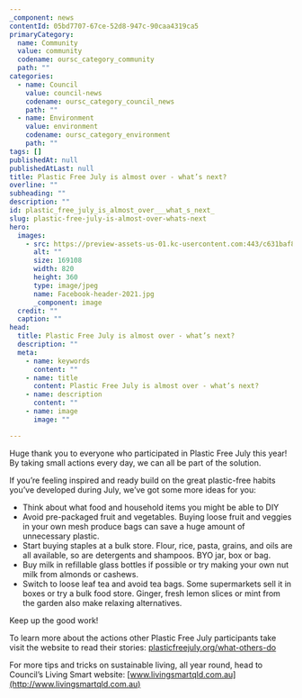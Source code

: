 ```yaml
---
_component: news
contentId: 05bd7707-67ce-52d8-947c-90caa4319ca5
primaryCategory:
  name: Community
  value: community
  codename: oursc_category_community
  path: ""
categories:
  - name: Council
    value: council-news
    codename: oursc_category_council_news
    path: ""
  - name: Environment
    value: environment
    codename: oursc_category_environment
    path: ""
tags: []
publishedAt: null
publishedAtLast: null
title: Plastic Free July is almost over - what’s next?
overline: ""
subheading: ""
description: ""
id: plastic_free_july_is_almost_over___what_s_next_
slug: plastic-free-july-is-almost-over-whats-next
hero:
  images:
    - src: https://preview-assets-us-01.kc-usercontent.com:443/c631baf8-1b46-001f-580c-d0001b68b4a8/98e3fa6d-021a-426e-9531-5f7cf6801b9b/Facebook-header-2021.jpg
      alt: ""
      size: 169108
      width: 820
      height: 360
      type: image/jpeg
      name: Facebook-header-2021.jpg
      _component: image
  credit: ""
  caption: ""
head:
  title: Plastic Free July is almost over - what’s next?
  description: ""
  meta:
    - name: keywords
      content: ""
    - name: title
      content: Plastic Free July is almost over - what’s next?
    - name: description
      content: ""
    - name: image
      image: ""

---
```

Huge thank you to everyone who participated in Plastic Free July this year! By taking small actions every day, we can all be part of the solution.

If you’re feeling inspired and ready build on the great plastic-free habits you’ve developed during July, we’ve got some more ideas for you:

*   Think about what food and household items you might be able to DIY
*   Avoid pre-packaged fruit and vegetables. Buying loose fruit and veggies in your own mesh produce bags can save a huge amount of unnecessary plastic.
*   Start buying staples at a bulk store. Flour, rice, pasta, grains, and oils are all available, so are detergents and shampoos. BYO jar, box or bag.
*   Buy milk in refillable glass bottles if possible or try making your own nut milk from almonds or cashews.
*   Switch to loose leaf tea and avoid tea bags. Some supermarkets sell it in boxes or try a bulk food store. Ginger, fresh lemon slices or mint from the garden also make relaxing alternatives.

Keep up the good work!

To learn more about the actions other Plastic Free July participants take visit the website to read their stories: [plasticfreejuly.org/what-others-do](https://www.plasticfreejuly.org/what-others-do/)


For more tips and tricks on sustainable living, all year round, head to Council’s Living Smart website: [www.livingsmartqld.com.au](http://www.livingsmartqld.com.au)
